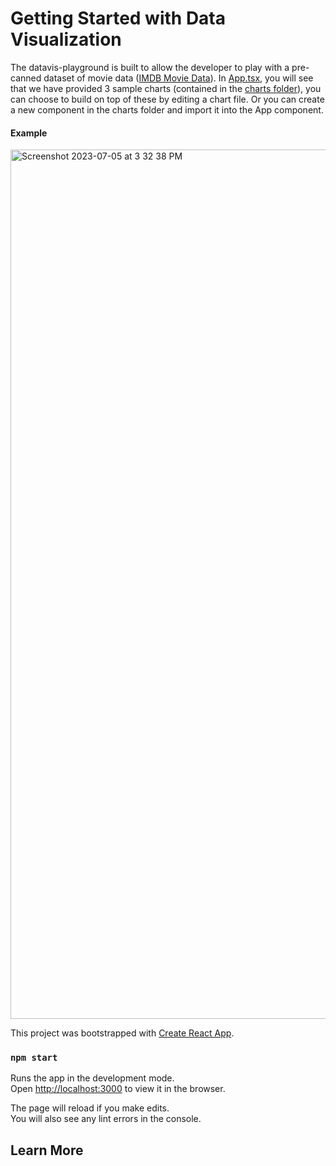 # Getting Started with Data Visualization

The datavis-playground is built to allow the developer to play with a pre-canned dataset of movie data ([IMDB Movie Data](/src/assets/imdb_data.json)). In [App.tsx](/src/App.tsx), you will see that we have provided 3 sample charts (contained in the [charts folder](/src/charts)), you can choose to build on top of these by editing a chart file. Or you can create a new component in the charts folder and import it into the App component.

#### Example
<img width="1391" alt="Screenshot 2023-07-05 at 3 32 38 PM" src="https://github.com/williamtaggart97/datavis-playground/assets/49992113/d9ab54a6-7ec7-40b2-818a-5457d316514e">


This project was bootstrapped with [Create React App](https://github.com/facebook/create-react-app). 

### `npm start`

Runs the app in the development mode.\
Open [http://localhost:3000](http://localhost:3000) to view it in the browser.

The page will reload if you make edits.\
You will also see any lint errors in the console.


## Learn More


